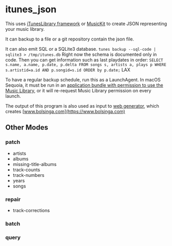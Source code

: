 # itunes_json
This uses [iTunesLibrary framework](https://developer.apple.com/documentation/ituneslibrary) or [MusicKit](https://developer.apple.com/musickit/) to create JSON representing your music library.

It can backup to a file or a git repository contain the json file.

It can also emit SQL or a SQLite3 database. `tunes backup --sql-code | sqlite3 > /tmp/itunes.db` Right now the schema is documented only in code. Then you can get information such as last playdates in order: `SELECT s.name, a.name, p.date, p.delta FROM songs s, artists a, plays p WHERE s.artistid=a.id AND p.songid=s.id ORDER by p.date;` LAX

To have a regular backup schedule, run this as a LaunchAgent. In macOS Sequoia, it must be run in an [application bundle with permission to use the Music Library](https://github.com/bolsinga/iTunesJson), or it will re-request Music Library permission on every launch.

The output of this program is also used as input to [web generator](https://github.com/bolsinga/web_generator), which creates [www.bolsinga.com](https://www.bolsinga.com)

## Other Modes

### patch
- artists
- albums
- missing-title-albums
- track-counts
- track-numbers
- years
- songs

### repair
- track-corrections

### batch

### query
